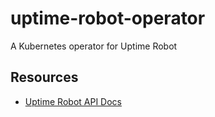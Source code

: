 # uptime-robot-operator
A Kubernetes operator for Uptime Robot

## Resources
- [Uptime Robot API Docs](https://uptimerobot.com/api/)
